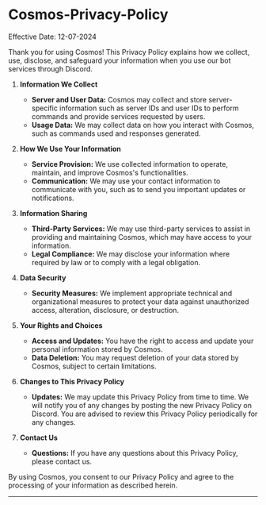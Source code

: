 # Cosmos-Privacy-Policy

Effective Date: 12-07-2024

Thank you for using Cosmos! This Privacy Policy explains how we collect, use, disclose, and safeguard your information when you use our bot services through Discord.

1. **Information We Collect**
   - **Server and User Data:** Cosmos may collect and store server-specific information such as server IDs and user IDs to perform commands and provide services requested by users.
   - **Usage Data:** We may collect data on how you interact with Cosmos, such as commands used and responses generated.

2. **How We Use Your Information**
   - **Service Provision:** We use collected information to operate, maintain, and improve Cosmos's functionalities.
   - **Communication:** We may use your contact information to communicate with you, such as to send you important updates or notifications.

3. **Information Sharing**
   - **Third-Party Services:** We may use third-party services to assist in providing and maintaining Cosmos, which may have access to your information.
   - **Legal Compliance:** We may disclose your information where required by law or to comply with a legal obligation.

4. **Data Security**
   - **Security Measures:** We implement appropriate technical and organizational measures to protect your data against unauthorized access, alteration, disclosure, or destruction.

5. **Your Rights and Choices**
   - **Access and Updates:** You have the right to access and update your personal information stored by Cosmos.
   - **Data Deletion:** You may request deletion of your data stored by Cosmos, subject to certain limitations.

6. **Changes to This Privacy Policy**
   - **Updates:** We may update this Privacy Policy from time to time. We will notify you of any changes by posting the new Privacy Policy on Discord. You are advised to review this Privacy Policy periodically for any changes.

7. **Contact Us**
   - **Questions:** If you have any questions about this Privacy Policy, please contact us.

By using Cosmos, you consent to our Privacy Policy and agree to the processing of your information as described herein.

---
